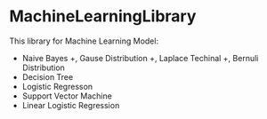 # MachineLearningLibrary
This library for Machine Learning Model: 

- Naive Bayes
+, Gause Distribution
+, Laplace Techinal
+, Bernuli Distribution 
- Decision Tree
- Logistic Regresson 
- Support Vector Machine
- Linear Logistic Regression 

